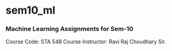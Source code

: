 # sem10_ml
### Machine Learning Assignments for Sem-10
Course Code: STA 548
Course Instructor: Ravi Raj Choudhary Sir.
